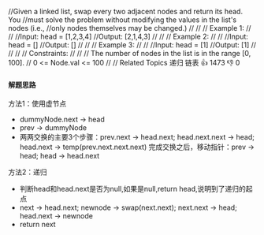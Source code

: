 //Given a linked list, swap every two adjacent nodes and return its head. You 
//must solve the problem without modifying the values in the list's nodes (i.e., 
//only nodes themselves may be changed.) 
//
// 
// Example 1: 
//
// 
//Input: head = [1,2,3,4]
//Output: [2,1,4,3]
// 
//
// Example 2: 
//
// 
//Input: head = []
//Output: []
// 
//
// Example 3: 
//
// 
//Input: head = [1]
//Output: [1]
// 
//
// 
// Constraints: 
//
// 
// The number of nodes in the list is in the range [0, 100]. 
// 0 <= Node.val <= 100 
// 
// Related Topics 递归 链表 👍 1473 👎 0
#### 解题思路
方法1：使用虚节点
<ul>
<li>dummyNode.next -> head</li>  
<li>prev -> dummyNode</li>  
<li>两两交换的主要3个步骤：prev.next -> head.next; head.next.next -> head; head.next -> temp(prev.next.next.next)
完成交换之后，移动指针：prev -> head; head -> head.next</li>
</ul>

方法2：递归  
<ul>
<li>判断head和head.next是否为null,如果是null,return head,说明到了递归的起点</li>
<li>next -> head.next; newnode -> swap(next.next); next.next -> head; head.next -> newnode</li>
<li>return next</li>
</ul>